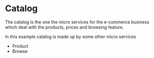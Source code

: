 # Catalog #

The catalog is the one the micro services for the e-commerce business which deal with the products, prices and browsing feature.

In this example catalog is made up by some other micro services
  - Product 
  - Browse